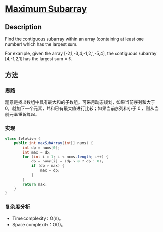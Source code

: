 # [Maximum Subarray][title]

## Description

Find the contiguous subarray within an array (containing at least one number) which has the largest sum.

For example, given the array [-2,1,-3,4,-1,2,1,-5,4],
the contiguous subarray [4,-1,2,1] has the largest sum = 6.

## 方法

### 思路

题意是找出数组中具有最大和的子数组。可采用动态规划，如果当前序列和大于 0，就加下一个元素，并和已有最大值进行比较；如果当前序列和小于 0 ，则从当前元素重新算起。

### 实现
```java
class Solution {
    public int maxSubArray(int[] nums) {
        int dp = nums[0];
        int max = dp;
        for (int i = 1; i < nums.length; i++) {
            dp = nums[i] + (dp > 0 ? dp : 0);
            if (dp > max) {
                max = dp;
            }
        }
        return max;
    }
}
```

### 复杂度分析

- Time complexity：O(n)。
- Space complexity：O(1)。


[title]: https://leetcode.com/problems/maximum-subarray/description/